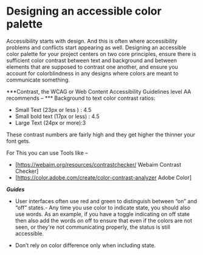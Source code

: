 # Designing an accessible color palette

Accessibility starts with design. And this is often where accessibility problems and conflicts start appearing as well. Designing an accessible color palette for your project centers on two core principles, ensure there is sufficient color contrast between text and background and between elements that are supposed to contrast one another, and ensure you account for colorblindness in any designs where colors are meant to communicate something. 

***Contrast, the WCAG or Web Content Accessibility Guidelines level AA recommends – ***
Background to text color contrast ratios:

*	Small Text (23px or less ) : 4.5
*	Small bold text (17px or less) : 4.5
*	Large Text (24px or more):3

These contrast numbers are fairly high and they get higher the thinner your font gets.

For This you can use Tools like –
*   [https://webaim.org/resources/contrastchecker/ Webaim Contrast Checker]
*	[https://color.adobe.com/create/color-contrast-analyzer Adobe Color]

***Guides***

*	User interfaces often use red and green to distinguish between “on” and “off” states.-
    Any time you use color to indicate state, you should also use words. As an example, if you have a toggle indicating on off state then also add the words on off to ensure that even if the colors are not seen, or they're not communicating properly, the status is still accessible.

*	Don’t rely on color difference only when including state.
